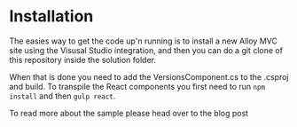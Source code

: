 # Installation
The easies way to get the code up'n running is to install a new Alloy MVC site using the Visusal Studio integration,  and then you can do a git clone of this repository inside the solution folder.

When that is done you need to add the VersionsComponent.cs to the .csproj and build. To transpile the React components you first need to run ```npm install``` and then ```gulp react```.

To read more about the sample please head over to the blog post 
